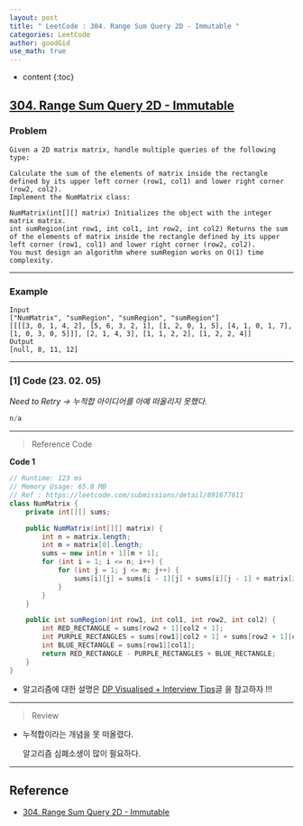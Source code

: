 ```yaml
---
layout: post
title: " LeetCode : 304. Range Sum Query 2D - Immutable "
categories: LeetCode
author: goodGid
use_math: true
---
```

* content
{:toc}

## [304. Range Sum Query 2D - Immutable](https://leetcode.com/problems/range-sum-query-2d-immutable/)

### Problem

```
Given a 2D matrix matrix, handle multiple queries of the following type:

Calculate the sum of the elements of matrix inside the rectangle defined by its upper left corner (row1, col1) and lower right corner (row2, col2).
Implement the NumMatrix class:

NumMatrix(int[][] matrix) Initializes the object with the integer matrix matrix.
int sumRegion(int row1, int col1, int row2, int col2) Returns the sum of the elements of matrix inside the rectangle defined by its upper left corner (row1, col1) and lower right corner (row2, col2).
You must design an algorithm where sumRegion works on O(1) time complexity.
```


---

### Example

```
Input
["NumMatrix", "sumRegion", "sumRegion", "sumRegion"]
[[[[3, 0, 1, 4, 2], [5, 6, 3, 2, 1], [1, 2, 0, 1, 5], [4, 1, 0, 1, 7], [1, 0, 3, 0, 5]]], [2, 1, 4, 3], [1, 1, 2, 2], [1, 2, 2, 4]]
Output
[null, 8, 11, 12]
```

---

### [1] Code (23. 02. 05)

*Need to Retry -> 누적합 아이디어를 아예 떠올리지 못했다.*

``` java
n/a
```

---

> Reference Code

**Code 1**

``` java
// Runtime: 123 ms
// Memory Usage: 65.8 MB
// Ref : https://leetcode.com/submissions/detail/891677611
class NumMatrix {
    private int[][] sums;

    public NumMatrix(int[][] matrix) {
        int n = matrix.length;
        int m = matrix[0].length;
        sums = new int[n + 1][m + 1];
        for (int i = 1; i <= n; i++) {
            for (int j = 1; j <= m; j++) {
                sums[i][j] = sums[i - 1][j] + sums[i][j - 1] + matrix[i - 1][j - 1] - sums[i - 1][j - 1];
            }
        }
    }

    public int sumRegion(int row1, int col1, int row2, int col2) {
        int RED_RECTANGLE = sums[row2 + 1][col2 + 1];
        int PURPLE_RECTANGLES = sums[row1][col2 + 1] + sums[row2 + 1][col1];
        int BLUE_RECTANGLE = sums[row1][col1];
        return RED_RECTANGLE - PURPLE_RECTANGLES + BLUE_RECTANGLE;
    }
}
```

* 알고리즘에 대한 설명은 [DP Visualised + Interview Tips](https://leetcode.com/problems/range-sum-query-2d-immutable/discuss/2104317/DP-Visualised-%2B-Interview-Tips)글 을 참고하자 !!!

---

> Review

* 누적합이라는 개념을 못 떠올렸다.

  알고리즘 심폐소생이 많이 필요하다.


---

## Reference

* [304. Range Sum Query 2D - Immutable](https://leetcode.com/problems/range-sum-query-2d-immutable/)